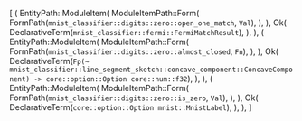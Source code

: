 [
    (
        EntityPath::ModuleItem(
            ModuleItemPath::Form(
                FormPath(`mnist_classifier::digits::zero::open_one_match`, `Val`),
            ),
        ),
        Ok(
            DeclarativeTerm(`mnist_classifier::fermi::FermiMatchResult`),
        ),
    ),
    (
        EntityPath::ModuleItem(
            ModuleItemPath::Form(
                FormPath(`mnist_classifier::digits::zero::almost_closed`, `Fn`),
            ),
        ),
        Ok(
            DeclarativeTerm(`Fp(~ mnist_classifier::line_segment_sketch::concave_component::ConcaveComponent) -> core::option::Option core::num::f32`),
        ),
    ),
    (
        EntityPath::ModuleItem(
            ModuleItemPath::Form(
                FormPath(`mnist_classifier::digits::zero::is_zero`, `Val`),
            ),
        ),
        Ok(
            DeclarativeTerm(`core::option::Option mnist::MnistLabel`),
        ),
    ),
]